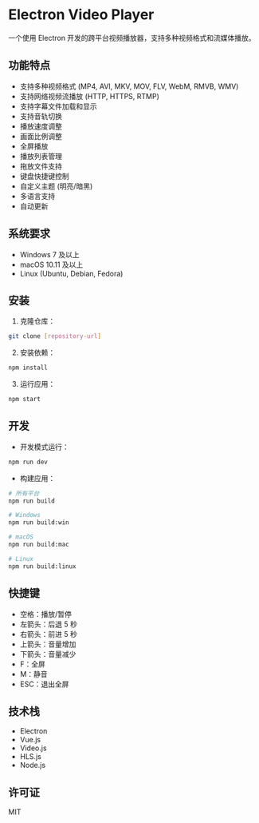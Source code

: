 # Electron Video Player

一个使用 Electron 开发的跨平台视频播放器，支持多种视频格式和流媒体播放。

## 功能特点

- 支持多种视频格式 (MP4, AVI, MKV, MOV, FLV, WebM, RMVB, WMV)
- 支持网络视频流播放 (HTTP, HTTPS, RTMP)
- 支持字幕文件加载和显示
- 支持音轨切换
- 播放速度调整
- 画面比例调整
- 全屏播放
- 播放列表管理
- 拖放文件支持
- 键盘快捷键控制
- 自定义主题 (明亮/暗黑)
- 多语言支持
- 自动更新

## 系统要求

- Windows 7 及以上
- macOS 10.11 及以上
- Linux (Ubuntu, Debian, Fedora)

## 安装

1. 克隆仓库：
```bash
git clone [repository-url]
```

2. 安装依赖：
```bash
npm install
```

3. 运行应用：
```bash
npm start
```

## 开发

- 开发模式运行：
```bash
npm run dev
```

- 构建应用：
```bash
# 所有平台
npm run build

# Windows
npm run build:win

# macOS
npm run build:mac

# Linux
npm run build:linux
```

## 快捷键

- 空格：播放/暂停
- 左箭头：后退 5 秒
- 右箭头：前进 5 秒
- 上箭头：音量增加
- 下箭头：音量减少
- F：全屏
- M：静音
- ESC：退出全屏

## 技术栈

- Electron
- Vue.js
- Video.js
- HLS.js
- Node.js

## 许可证

MIT 